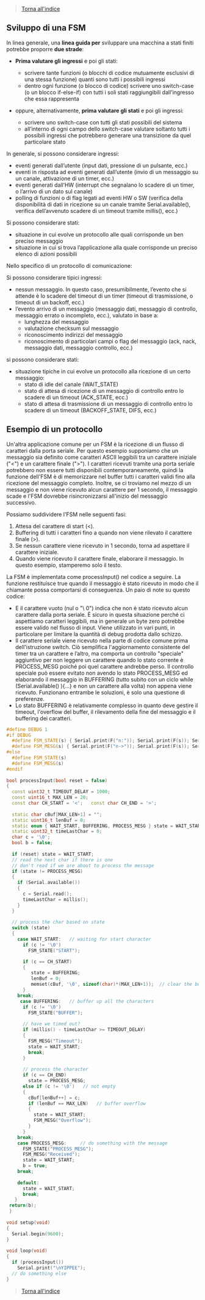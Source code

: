 
>[Torna all'indice](indexstatifiniti.md)
## **Sviluppo di una FSM**

In linea generale, una **linea guida per** sviluppare una macchina a stati finiti potrebbe proporre **due strade**: 
- **Prima valutare gli ingressi** e poi gli stati:
    - scrivere tante funzioni (o blocchi di codice mutuamente esclusivi di una stessa funzione) quanti sono tutti i possibili ingressi
    - dentro ogni funzione (o blocco di codice) scrivere uno switch-case (o un blocco if-else-if) con tutti i soli stati raggiungibili dall’ingresso che essa rappresenta

- oppure, alternativamente, **prima valutare gli stati** e poi gli ingressi:
   - scrivere uno switch-case con tutti gli stati possibili del sistema
   - all’interno di ogni campo dello switch-case valutare soltanto tutti i possibili ingressi che potrebbero generare una transizione da quel particolare stato

In generale, si possono considerare ingressi:
-	eventi generati dall’utente (input dati, pressione di un pulsante, ecc.)
-	eventi in risposta ad eventi generati dall’utente (invio di un messaggio su un canale, attivazione di un timer, ecc.) 
-	eventi generati dall’HW (interrupt che segnalano lo scadere di un timer, o l’arrivo di un dato sul canale)
-	polling di funzioni o di flag legati ad eventi HW o SW (verifica della disponibilità di dati in ricezione su un canale tramite Serial.available(), verifica dell’avvenuto scadere di un timeout tramite millis(), ecc.)

Si possono considerare stati:
-	situazione in cui evolve un protocollo alle quali corrisponde un ben preciso messaggio
-	situazione in cui si trova l’applicazione alla quale corrisponde un preciso elenco di azioni possibili

Nello specifico di un protocollo di comunicazione:

Si possono considerare tipici ingressi:

-	nessun messaggio. In questo caso, presumibilmente, l’evento che si attende è lo scadere del timeout di un timer (timeout di trasmissione, o timeout di un backoff, ecc.)
-	l’evento arrivo di un messaggio (messaggio dati, messaggio di controllo, messaggio errato o incompleto, ecc.), valutato in base a:
    - lunghezza del messaggio
    - valutazione checksum sul messaggio
    - riconoscimento indirizzi del messaggio
    - riconoscimento di particolari campi o flag del messaggio (ack, nack, messaggio dati, messaggio controllo, ecc.)

si possono considerare stati:
- situazione tipiche in cui evolve un protocollo alla ricezione di un certo messaggio:
  * stato di idle del canale (WAIT_STATE)
  * stato di attesa di ricezione di un messaggio di controllo entro lo scadere di un timeout (ACK_STATE, ecc.)
  * stato di attesa di trasmissione di un messaggio di controllo entro lo scadere di un timeout (BACKOFF_STATE, DIFS, ecc.)

## **Esempio di un protocollo**

Un'altra applicazione comune per un FSM è la ricezione di un flusso di caratteri dalla porta seriale.
Per questo esempio supponiamo che un messaggio sia definito come caratteri ASCII leggibili tra un carattere iniziale ("<") e un carattere finale (">").
I caratteri ricevuti tramite una porta seriale potrebbero non essere tutti disponibili contemporaneamente, quindi la funzione dell'FSM è di memorizzare nel buffer tutti i caratteri validi fino alla ricezione del messaggio completo. Inoltre, se ci troviamo nel mezzo di un messaggio e non viene ricevuto alcun carattere per 1 secondo, il messaggio scade e l'FSM dovrebbe risincronizzarsi all'inizio del messaggio successivo.

Possiamo suddividere l'FSM nelle seguenti fasi:
1.	Attesa del carattere di start (<).
2.	Buffering di tutti i caratteri fino a quando non viene rilevato il carattere finale (>).
3.	Se nessun carattere viene ricevuto in 1 secondo, torna ad aspettare il carattere iniziale.
4.	Quando viene ricevuto il carattere finale, elaborare il messaggio. In questo esempio, stamperemo solo il testo.

La FSM è implementata come processInput() nel codice a seguire. La funzione restituisce true quando il messaggio è stato ricevuto in modo che il chiamante possa comportarsi di conseguenza.
Un paio di note su questo codice:
 -	E il carattere vuoto (nul o "\ 0") indica che non è stato ricevuto alcun carattere dalla porta seriale. È sicuro in questa situazione perché ci aspettiamo caratteri leggibili, ma in generale un byte zero potrebbe essere valido nel flusso di input. Viene utilizzato in vari punti, in particolare per limitare la quantità di debug prodotta dallo schizzo.
 -	Il carattere seriale viene ricevuto nella parte di codice comune prima dell'istruzione switch. Ciò semplifica l'aggiornamento consistente del timer tra un carattere e l’altro, ma comporta un controllo "speciale" aggiuntivo per non leggere un carattere quando lo stato corrente è PROCESS_MESG poiché poi quel carattere andrebbe perso. Il controllo speciale può essere evitato non avendo lo stato PROCESS_MESG ed elaborando il messaggio in BUFFERING (tutto subito con un ciclo while (Serial.available() ){…} e non un carattere alla volta) non appena viene ricevuto. Funzionano entrambe le soluzioni, è solo una questione di preferenze.
 -	Lo stato BUFFERING è relativamente complesso in quanto deve gestire il timeout, l'overflow del buffer, il rilevamento della fine del messaggio e il buffering dei caratteri.

```C++
#define DEBUG 1
#if DEBUG
  #define FSM_STATE(s) { Serial.print(F("n:")); Serial.print(F(s)); Serial.print(F(": ")); Serial.print(c); }
  #define FSM_MESG(s) { Serial.print(F("n->")); Serial.print(F(s)); Serial.print(F(": ")); Serial.print(cBuf); }
#else
  #define FSM_STATE(s)
  #define FSM_MESG(s)
#endif
  
bool processInput(bool reset = false)
{
  const uint32_t TIMEOUT_DELAY = 1000;
  const uint16_t MAX_LEN = 20;
  const char CH_START = '<';   const char CH_END = '>';
 
  static char cBuf[MAX_LEN+1] = "";
  static uint16_t lenBuf = 0;
  static enum { WAIT_START, BUFFERING, PROCESS_MESG } state = WAIT_START;
  static uint32_t timeLastChar = 0;
  char c = '\0';
  bool b = false;
 
  if (reset) state = WAIT_START;
  // read the next char if there is one
  // don't read if we are about to process the message
  if (state != PROCESS_MESG)
  {
    if (Serial.available())
    {
      c = Serial.read();
      timeLastChar = millis();
    }
  }
  
  // process the char based on state
  switch (state)
  {
    case WAIT_START:   // waiting for start character
      if (c != '\0')
        FSM_STATE("START");

      if (c == CH_START)
      {
         state = BUFFERING;
         lenBuf = 0;
         memset(cBuf, '\0', sizeof(char)*(MAX_LEN+1));  // clear the buffer
      }
    break;
     case BUFFERING:   // buffer up all the characters
      if (c != '\0')
        FSM_STATE("BUFFER"); 
 
      // have we timed out?
      if (millis() - timeLastChar >= TIMEOUT_DELAY)
      { 
        FSM_MESG("Timeout");
        state = WAIT_START;
        break;
      }
   
      // process the character
      if (c == CH_END)
        state = PROCESS_MESG;
      else if (c != '\0')   // not empty
      {
        cBuf[lenBuf++] = c; 
        if (lenBuf == MAX_LEN)   // buffer overflow
        {
          state = WAIT_START;
          FSM_MESG("Overflow");
        }
      }
    break;
    case PROCESS_MESG:     // do something with the message
      FSM_STATE("PROCESS_MESG");
      FSM_MESG("Received");
      state = WAIT_START;
      b = true;
    break;
 
    default:
      state = WAIT_START;
      break;
   } 
 return(b);
 }
 
void setup(void) 
{
  Serial.begin(9600);
}
 
void loop(void) 
{
  if (processInput())
    Serial.print("\nYIPPEE");
  // do something else
}
```
>[Torna all'indice](indexstatifiniti.md)
